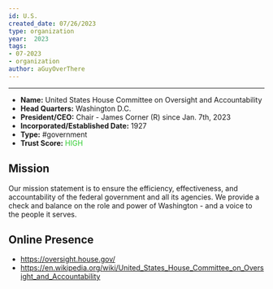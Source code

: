 ```yaml
---
id: U.S.
created_date: 07/26/2023
type: organization
year:  2023
tags:
- 07-2023
- organization
author: aGuyOverThere
---
```


----

- **Name:** United States House Committee on Oversight and Accountability
- **Head Quarters:** Washington D.C.
- **President/CEO:** Chair - James Corner (R) since Jan. 7th, 2023
- **Incorporated/Established Date:** 1927
- **Type:** #government 
- **Trust Score:** <span style="color: limegreen;">HIGH</span>

## Mission

Our mission statement is to ensure the efficiency, effectiveness, and accountability of the federal government and all its agencies. We provide a check and balance on the role and power of Washington - and a voice to the people it serves.

## Online Presence

- https://oversight.house.gov/
- https://en.wikipedia.org/wiki/United_States_House_Committee_on_Oversight_and_Accountability